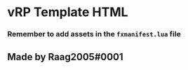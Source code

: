 # vRP Template HTML

### Remember to add assets in the ```fxmanifest.lua``` file

## Made by Raag2005#0001